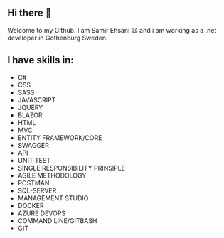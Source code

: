 ## Hi there 👋
Welcome to my Github. I am Samir Ehsani 😃 and i am working as a .net developer in Gothenburg Sweden.
## I have skills in:
* C# <br/>
* CSS <br/>
* SASS <br/>
* JAVASCRIPT <br/>
* JQUERY <br/>
* BLAZOR <br/>
* HTML <br/>
* MVC <br/>
* ENTITY FRAMEWORK/CORE <br/>
* SWAGGER <br/>
* API <br/>
* UNIT TEST <br/>
* SINGLE RESPONSIBILITY PRINSIPLE <br/>
* AGILE METHODOLOGY <br/>
* POSTMAN <br/>
* SQL-SERVER <br/>
* MANAGEMENT STUDIO <br/>
* DOCKER <br/>
* AZURE DEVOPS <br/>
* COMMAND LINE/GITBASH <br/>
* GIT

